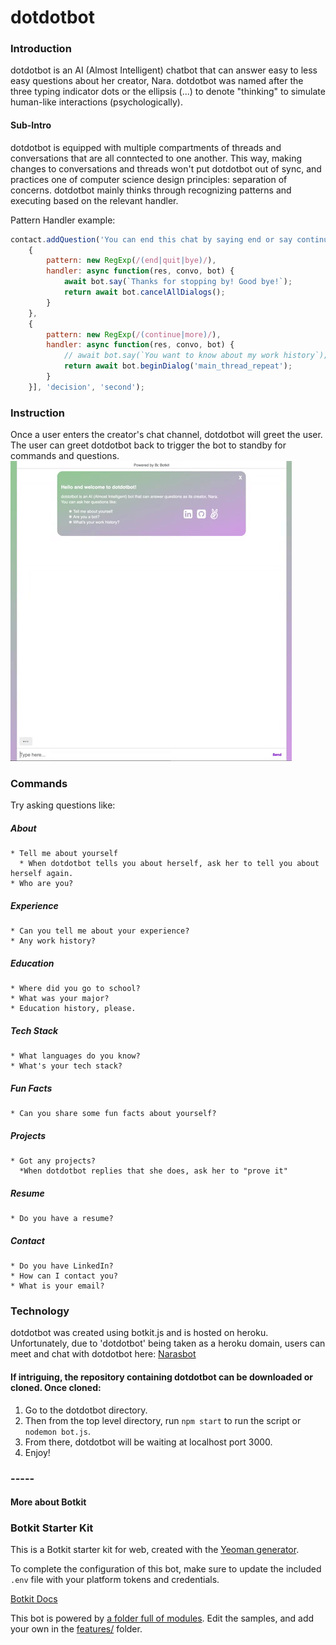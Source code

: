 # dotdotbot

### Introduction
dotdotbot is an AI (Almost Intelligent) chatbot that can answer easy to less easy questions about her creator, Nara.
dotdotbot was named after the three typing indicator dots or the ellipsis (...) to denote "thinking" to simulate human-like interactions (psychologically).
#### Sub-Intro
dotdotbot is equipped with multiple compartments of threads and conversations that are all conntected to one another.
This way, making changes to conversations and threads won't put dotdotbot out of sync, and practices one of computer science design principles: separation of concerns. dotdotbot mainly thinks through recognizing patterns and executing based on the relevant handler.

Pattern Handler example:
```javascript
contact.addQuestion('You can end this chat by saying end or say continue to go back to the main menu', [
    {
        pattern: new RegExp(/(end|quit|bye)/),
        handler: async function(res, convo, bot) {
            await bot.say(`Thanks for stopping by! Good bye!`);
            return await bot.cancelAllDialogs();
        }
    },
    {
        pattern: new RegExp(/(continue|more)/),
        handler: async function(res, convo, bot) {
            // await bot.say(`You want to know about my work history`);
            return await bot.beginDialog('main_thread_repeat');
        }
    }], 'decision', 'second');
```

### Instruction
Once a user enters the creator's chat channel, dotdotbot will greet the user. The user can greet dotdotbot back to trigger the bot to standby for commands and questions.
![Chat Demo](public/assets/narasbotDemo.gif)

### Commands
Try asking questions like:
   ##### About
    * Tell me about yourself
      * When dotdotbot tells you about herself, ask her to tell you about herself again.
    * Who are you?
   ##### Experience
    * Can you tell me about your experience?
    * Any work history?
   ##### Education
    * Where did you go to school?
    * What was your major?
    * Education history, please.
   ##### Tech Stack
    * What languages do you know?
    * What's your tech stack?
   ##### Fun Facts
    * Can you share some fun facts about yourself?
   ##### Projects
    * Got any projects?
      *When dotdotbot replies that she does, ask her to "prove it"
   ##### Resume
    * Do you have a resume?
   ##### Contact
    * Do you have LinkedIn?
    * How can I contact you?
    * What is your email?

### Technology
dotdotbot was created using botkit.js and is hosted on heroku.
Unfortunately, due to 'dotdotbot' being taken as a heroku domain, users can meet and chat with dotdotbot here: [Narasbot](https://narasbot.herokuapp.com/)

#### If intriguing, the repository containing dotdotbot can be downloaded or cloned. Once cloned:
  1. Go to the dotdotbot directory.
  2. Then from the top level directory, run `npm start` to run the script or `nodemon bot.js`.
  3. From there, dotdotbot will be waiting at localhost port 3000.
  4. Enjoy!
  
### -----
#### More about Botkit

### Botkit Starter Kit

This is a Botkit starter kit for web, created with the [Yeoman generator](https://github.com/howdyai/botkit/tree/master/packages/generator-botkit#readme).

To complete the configuration of this bot, make sure to update the included `.env` file with your platform tokens and credentials.

[Botkit Docs](https://botkit.ai/docs/v4)

This bot is powered by [a folder full of modules](https://botkit.ai/docs/v4/core.html#organize-your-bot-code). 
Edit the samples, and add your own in the [features/](features/) folder.
